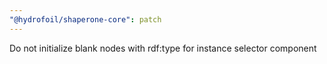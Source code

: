 ```yaml
---
"@hydrofoil/shaperone-core": patch
---
```


Do not initialize blank nodes with rdf:type for instance selector component
